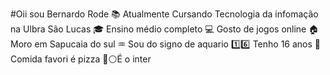  #Oii sou Bernardo Rode
 📚  Atualmente Cursando Tecnologia da infomação na Ulbra São Lucas
 🎓 Ensino médio completo
 💻 Gosto de jogos online
 🏠 Moro em Sapucaia do sul
 ♒ Sou do signo de aquario
 1️⃣6️⃣ Tenho 16 anos
 🍕 Comida favori é pizza
 🔴⚪É o inter
 
 
